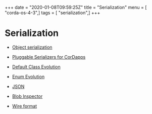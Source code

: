 +++
date = "2020-01-08T09:59:25Z"
title = "Serialization"
menu = [ "corda-os-4-3",]
tags = [ "serialization",]
+++


# Serialization


* [Object serialization](serialization.md)

* [Pluggable Serializers for CorDapps](cordapp-custom-serializers.md)

* [Default Class Evolution](serialization-default-evolution.md)

* [Enum Evolution](serialization-enum-evolution.md)

* [JSON](json.md)

* [Blob Inspector](blob-inspector.md)

* [Wire format](wire-format.md)



